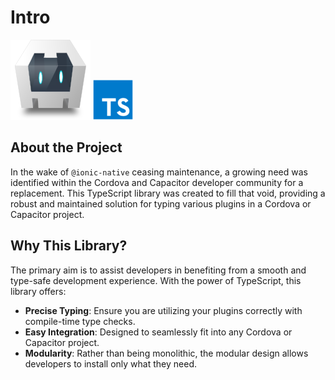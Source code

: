 # Intro

![Cordova Logo](./assets/apache_cordova-icon.svg)
![Typescript Logo](./assets/typescript_original_logo_icon_146317.png)

## About the Project

In the wake of `@ionic-native` ceasing maintenance, a growing need was identified within the Cordova and Capacitor developer community for a replacement. This TypeScript library was created to fill that void, providing a robust and maintained solution for typing various plugins in a Cordova or Capacitor project.

## Why This Library?

The primary aim is to assist developers in benefiting from a smooth and type-safe development experience. With the power of TypeScript, this library offers:

- **Precise Typing**: Ensure you are utilizing your plugins correctly with compile-time type checks.
- **Easy Integration**: Designed to seamlessly fit into any Cordova or Capacitor project.
- **Modularity**: Rather than being monolithic, the modular design allows developers to install only what they need.

